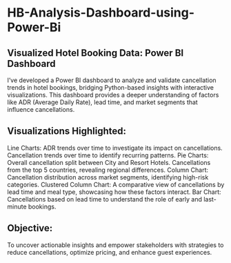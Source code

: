 # HB-Analysis-Dashboard-using-Power-Bi
## Visualized Hotel Booking Data: Power BI Dashboard 

I’ve developed a Power BI dashboard to analyze and validate cancellation trends in hotel bookings, bridging Python-based insights with interactive visualizations. This dashboard provides a deeper understanding of factors like ADR (Average Daily Rate), lead time, and market segments that influence cancellations.

## Visualizations Highlighted:

Line Charts:
ADR trends over time to investigate its impact on cancellations.
Cancellation trends over time to identify recurring patterns.
Pie Charts:
Overall cancellation split between City and Resort Hotels.
Cancellations from the top 5 countries, revealing regional differences.
Column Chart:
Cancellation distribution across market segments, identifying high-risk categories.
Clustered Column Chart:
A comparative view of cancellations by lead time and meal type, showcasing how these factors interact.
Bar Chart:
Cancellations based on lead time to understand the role of early and last-minute bookings.

## Objective:
To uncover actionable insights and empower stakeholders with strategies to reduce cancellations, optimize pricing, and enhance guest experiences.
